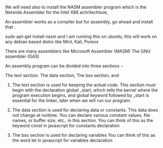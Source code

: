 We will need also to install the NASM assembler program which is the
Netwide Assembler for the Intel X86 achritechture, 

An assembler works as a compiler but for assembly, 
go ahead and install that : 

sudo apt-get install nasm
and I am running this on ubuntu, this will work on any debian based distro like Mint, 
Kali, Pureos

There are many assemblers like 
Microsoft Assembler (MASM)
The GNU assembler (GAS)

An assembly program can be divided into three sections −

The text section.
The data section,
The bss section, and

1) The text section is used for keeping the actual code. 
This section must begin with the declaration global _start, which tells the kernel where the program execution begins, and global keyword followed by _start is essential for the linker, later when we will run our program.

2) The data section is used for declaring data or constants. 
This data does not change at runtime. 
You can declare various constant values, file names, or buffer size, etc., in this section.
You can think of this as the keyword const in javascript for constants declaration

3) The bss section is used for declaring variables
You can think of this as the word let in javascript for variables declaration


